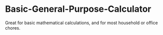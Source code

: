 # Basic-General-Purpose-Calculator
Great for basic mathematical calculations, and for most household or office chores.
